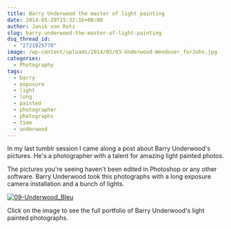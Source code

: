 ```yaml
---
title: Barry Underwood the master of light painting
date: 2014-05-29T15:32:16+00:00
author: Janik von Rotz
slug: barry-underwood-the-master-of-light-painting
dsq_thread_id:
  - "2721925770"
image: /wp-content/uploads/2014/05/03-Underwood-Wendover_forJohn.jpg
categories:
  - Photography
tags:
  - barry
  - exposure
  - light
  - long
  - painted
  - photographer
  - photographs
  - time
  - underwood
---
```

In my last tumblr session I came along a post about Barry Underwood's pictures. He's a photographer with a talent for amazing light painted photos. 

The pictures you're seeing haven't been edited in Photoshop or any other software. Barry Underwood took this photographs with a long exposure camera installation and a bunch of lights.
<!--more-->
[![09-Underwood_Bleu](/wp-content/uploads/2014/05/09-Underwood_Bleu.jpg)](http://barryunderwood.com/portfolio.html)

Click on the image to see the full portfolio of Barry Underwood's light painted photographs.